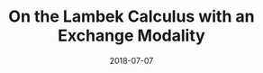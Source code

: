 ---
type: abstract
authors:
  - Jiaming Jiang
  - Harley Eades III
  - Valeria de Paiva
title: "On the Lambek Calculus with an Exchange Modality"
note: "Extended Abstract (8 pages): 2018 Joint Workshop on Linearity & TLLA: The 5th Workshop on Linearity and the 2nd Workshop on
Trends in Linear Logic and Applications."
date: 2018-07-07
resource:
  type: pdf
  pdf-url: includes/pubs/LINEARITY-TLLA18.pdf
---